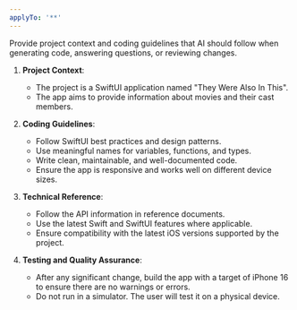 ```yaml
---
applyTo: '**'
---
```

Provide project context and coding guidelines that AI should follow when generating code, answering questions, or reviewing changes.

1. **Project Context**:
   - The project is a SwiftUI application named "They Were Also In This".
   - The app aims to provide information about movies and their cast members.

2. **Coding Guidelines**:
   - Follow SwiftUI best practices and design patterns.
   - Use meaningful names for variables, functions, and types.
   - Write clean, maintainable, and well-documented code.
   - Ensure the app is responsive and works well on different device sizes.

3. **Technical Reference**:
    - Follow the API information in reference documents.
    - Use the latest Swift and SwiftUI features where applicable.
    - Ensure compatibility with the latest iOS versions supported by the project.

4. **Testing and Quality Assurance**:
    - After any significant change, build the app with a target of iPhone 16 to ensure there are no warnings or errors.
    - Do not run in a simulator. The user will test it on a physical device.

